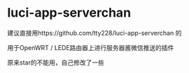 # luci-app-serverchan

建议直接用https://github.com/tty228/luci-app-serverchan 的

用于OpenWRT / LEDE路由器上进行服务器酱微信推送的插件

原来star的不能用，自己修改了一些
